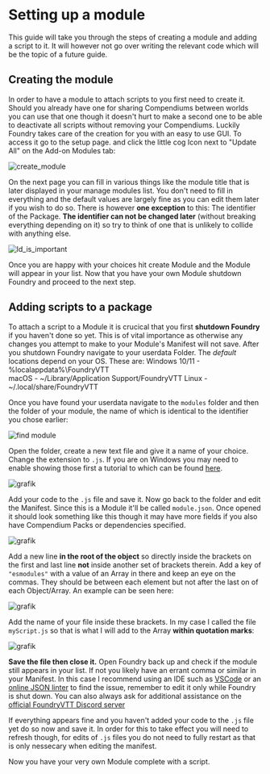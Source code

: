 # Setting up a module
This guide will take you through the steps of creating a module and adding a script to it. It will however not go over writing the relevant code which will be the topic of a future guide.

## Creating the module 
In order to have a module to attach scripts to you first need to create it. Should you already have one for sharing Compendiums between worlds you can use that one though it doesn't hurt to make a second one to be able to deactivate all scripts without removing your Compendiums. Luckily Foundry takes care of the creation for you with an easy to use GUI. To access it go to the setup page. and click the little cog Icon next to "Update All" on the Add-on Modules tab:

![create_module](https://github.com/user-attachments/assets/c4e5da14-225b-4d2d-b220-dcb43468c322)

On the next page you can fill in various things like the module title that is later displayed in your manage modules list. You don't need to fill in everything and the default values are largely fine as you can edit them later if you wish to do so. There is however **one exception** to this: The identifier of the Package. **The identifier can not be changed later** (without breaking everything depending on it) so try to think of one that is unlikely to collide with anything else.

![Id_is_important](https://github.com/user-attachments/assets/3549317c-4c78-432e-9e77-c35c8fc35c49)

Once you are happy with your choices hit create Module and the Module will appear in your list. Now that you have your own Module shutdown Foundry and proceed to the next step.

## Adding scripts to a package
To attach a script to a Module it is crucical that you first **shutdown Foundry** if you haven't done so yet. This is of vital importance as otherwise any changes you attempt to make to your Module's Manifest will not save.
After you shutdown Foundry navigate to your userdata Folder. The *default* locations depend on your OS. These are:
Windows 10/11 - %localappdata%\FoundryVTT\
macOS - ~/Library/Application Support/FoundryVTT
Linux - ~/.local/share/FoundryVTT

Once you have found your userdata navigate to the `modules` folder and then the folder of your module, the name of which is identical to the identifier you chose earlier:

![find module](https://github.com/user-attachments/assets/7159a36b-e740-4426-b19e-4899473c48c9)

Open the folder, create a new text file and give it a name of your choice. Change the extension to `.js`. If you are on Windows you may need to enable showing those first a tutorial to which can be found [here](https://support.microsoft.com/en-us/windows/common-file-name-extensions-in-windows-da4a4430-8e76-89c5-59f7-1cdbbc75cb01).

![grafik](https://github.com/user-attachments/assets/3c61ddbe-c16d-4428-b185-642ee881f69a)

Add your code to the `.js` file and save it. Now go back to the folder and edit the Manifest. Since this is a Module it'll be called `module.json`. Once opened it should look something like this though it may have more fields if you also have Compendium Packs or dependencies specified.

![grafik](https://github.com/user-attachments/assets/87180019-6f41-406b-8cd0-f62e614cd303)

Add a new line **in the root of the object** so directly inside the brackets on the first and last line **not** inside another set of brackets therein. Add a key of `"esmodules"` with a value of an Array in there and keep an eye on the commas. They should be between each element but not after the last on of each Object/Array. An example can be seen here:

![grafik](https://github.com/user-attachments/assets/3338bd58-1aec-4f8d-bbf4-6783f9024146)

Add the name of your file inside these brackets. In my case I called the file `myScript.js` so that is what I will add to the Array **within quotation marks**:

![grafik](https://github.com/user-attachments/assets/51a4e0f2-f9ea-4627-be15-db310de690f0)

**Save the file then close it.** Open Foundry back up and check if the module still appears in your list. If not you likely have an errant comma or similar in your Manifest. In this case I recommend using an IDE such as [VSCode](https://code.visualstudio.com/) or an [online JSON linter](https://jsonlint.com/) to find the issue, remember to edit it only while Foundry is shut down. You can also always ask for additional assistance on the [official FoundryVTT Discord server](https://discord.com/invite/foundryvtt)

If everything appears fine and you haven't added your code to the `.js` file yet do so now and save it. In order for this to take effect you will need to refresh though, for edits of `.js` files you do not need to fully restart as that is only nessecary when editing the manifest.

Now you have your very own Module complete with a script.
